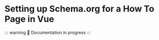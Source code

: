 # Setting up Schema.org for a How To Page in Vue

<SchemaOrgArticle image="/og.png" />

<BreadcrumbList :value="[ { item: '/', name: 'Home' }, { item: '/guide/recipes/', name: 'Recipes' }, { name: 'How To' }]" />

::: warning
🔨 Documentation in progress
:::
